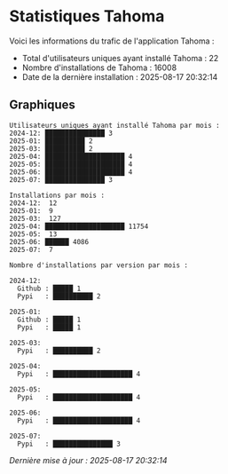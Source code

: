 # Statistiques Tahoma

Voici les informations du trafic de l'application Tahoma :
- Total d'utilisateurs uniques ayant installé Tahoma : 22
- Nombre d'installations de Tahoma : 16008
- Date de la dernière installation : 2025-08-17 20:32:14

## Graphiques
```
Utilisateurs uniques ayant installé Tahoma par mois :
2024-12: ███████████████ 3
2025-01: ██████████ 2
2025-03: ██████████ 2
2025-04: ████████████████████ 4
2025-05: ████████████████████ 4
2025-06: ████████████████████ 4
2025-07: ███████████████ 3
```

```
Installations par mois :
2024-12:  12
2025-01:  9
2025-03:  127
2025-04: ████████████████████ 11754
2025-05:  13
2025-06: ██████ 4086
2025-07:  7
```

```
Nombre d'installations par version par mois :

2024-12:
  Github : █████ 1
  Pypi   : ██████████ 2

2025-01:
  Github : █████ 1
  Pypi   : █████ 1

2025-03:
  Pypi   : ██████████ 2

2025-04:
  Pypi   : ████████████████████ 4

2025-05:
  Pypi   : ████████████████████ 4

2025-06:
  Pypi   : ████████████████████ 4

2025-07:
  Pypi   : ███████████████ 3
```


*Dernière mise à jour : 2025-08-17 20:32:14*
